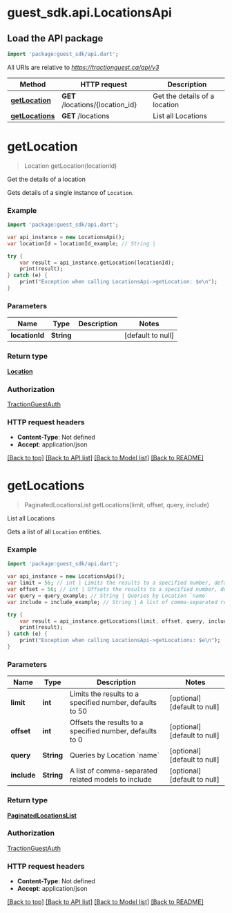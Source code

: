 # guest_sdk.api.LocationsApi

## Load the API package
```dart
import 'package:guest_sdk/api.dart';
```

All URIs are relative to *https://tractionguest.ca/api/v3*

Method | HTTP request | Description
------------- | ------------- | -------------
[**getLocation**](LocationsApi.md#getLocation) | **GET** /locations/{location_id} | Get the details of a location
[**getLocations**](LocationsApi.md#getLocations) | **GET** /locations | List all Locations


# **getLocation**
> Location getLocation(locationId)

Get the details of a location

Gets details of a single instance of `Location`.

### Example 
```dart
import 'package:guest_sdk/api.dart';

var api_instance = new LocationsApi();
var locationId = locationId_example; // String | 

try { 
    var result = api_instance.getLocation(locationId);
    print(result);
} catch (e) {
    print("Exception when calling LocationsApi->getLocation: $e\n");
}
```

### Parameters

Name | Type | Description  | Notes
------------- | ------------- | ------------- | -------------
 **locationId** | **String**|  | [default to null]

### Return type

[**Location**](Location.md)

### Authorization

[TractionGuestAuth](../README.md#TractionGuestAuth)

### HTTP request headers

 - **Content-Type**: Not defined
 - **Accept**: application/json

[[Back to top]](#) [[Back to API list]](../README.md#documentation-for-api-endpoints) [[Back to Model list]](../README.md#documentation-for-models) [[Back to README]](../README.md)

# **getLocations**
> PaginatedLocationsList getLocations(limit, offset, query, include)

List all Locations

Gets a list of all `Location` entities.

### Example 
```dart
import 'package:guest_sdk/api.dart';

var api_instance = new LocationsApi();
var limit = 56; // int | Limits the results to a specified number, defaults to 50
var offset = 56; // int | Offsets the results to a specified number, defaults to 0
var query = query_example; // String | Queries by Location `name`
var include = include_example; // String | A list of comma-separated related models to include

try { 
    var result = api_instance.getLocations(limit, offset, query, include);
    print(result);
} catch (e) {
    print("Exception when calling LocationsApi->getLocations: $e\n");
}
```

### Parameters

Name | Type | Description  | Notes
------------- | ------------- | ------------- | -------------
 **limit** | **int**| Limits the results to a specified number, defaults to 50 | [optional] [default to null]
 **offset** | **int**| Offsets the results to a specified number, defaults to 0 | [optional] [default to null]
 **query** | **String**| Queries by Location &#x60;name&#x60; | [optional] [default to null]
 **include** | **String**| A list of comma-separated related models to include | [optional] [default to null]

### Return type

[**PaginatedLocationsList**](PaginatedLocationsList.md)

### Authorization

[TractionGuestAuth](../README.md#TractionGuestAuth)

### HTTP request headers

 - **Content-Type**: Not defined
 - **Accept**: application/json

[[Back to top]](#) [[Back to API list]](../README.md#documentation-for-api-endpoints) [[Back to Model list]](../README.md#documentation-for-models) [[Back to README]](../README.md)

